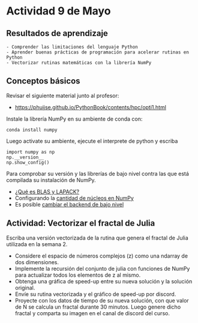 # Actividad 9 de Mayo

## Resultados de aprendizaje

    - Comprender las limitaciones del lenguaje Python 
    - Aprender buenas prácticas de programación para acelerar rutinas en Python
    - Vectorizar rutinas matemáticas con la librería NumPy

## Conceptos básicos

Revisar el siguiente material junto al profesor:

- https://phuijse.github.io/PythonBook/contents/hpc/opti1.html

Instale la librería NumPy en su ambiente de conda con:

    conda install numpy

Luego activate su ambiente, ejecute el interprete de python y escriba

    import numpy as np 
    np.__version__
    np.show_config()

Para comprobar su versión y las librerías de bajo nivel contra las que está compilada su instalación de NumPy.

- [¿Qué es BLAS y LAPACK?](https://superfastpython.com/what-is-blas-and-lapack-in-numpy/)
- Configurando la [cantidad de núcleos en NumPy](https://superfastpython.com/numpy-number-blas-threads/)
- Es posible [cambiar el backend de bajo nivel](https://conda-forge.org/docs/maintainer/knowledge_base.html#switching-blas-implementation)

## Actividad: Vectorizar el fractal de Julia

Escriba una versión vectorizada de la rutina que genera el fractal de Julia utilizada en la semana 2. 

- Considere el espacio de números complejos (z) como una ndarray de dos dimensiones. 
- Implemente la recursión del conjunto de julia con funciones de NumPy para actualizar todos los elementos de z al mismo. 
- Obtenga una gráfica de speed-up entre su nueva solución y la solución original. 
- Envíe su rutina vectorizada y el gráfico de speed-up por discord.
- Proyecte con los datos de tiempo de su nueva solución, con que valor de N se calcula un fractal durante 30 minutos. Luego genere dicho fractal y comparta su imagen en el canal de discord del curso.
